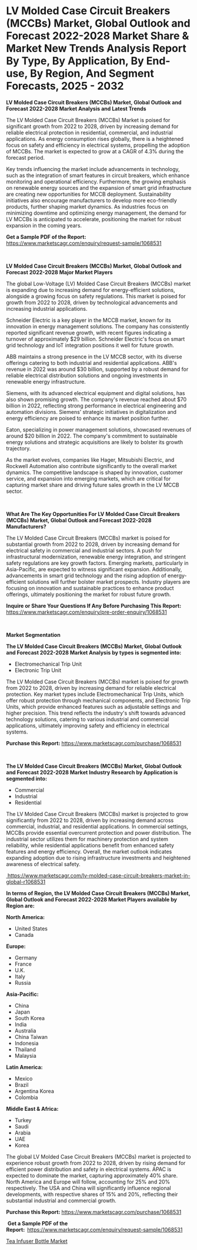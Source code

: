 <p><h1>LV Molded Case Circuit Breakers (MCCBs) Market, Global Outlook and Forecast 2022-2028 Market Share & Market New Trends Analysis Report By Type, By Application, By End-use, By Region, And Segment Forecasts, 2025 - 2032</h1></p><p><strong>LV Molded Case Circuit Breakers (MCCBs) Market, Global Outlook and Forecast 2022-2028 Market Analysis and Latest Trends</strong></p>
<p><p>The LV Molded Case Circuit Breakers (MCCBs) Market is poised for significant growth from 2022 to 2028, driven by increasing demand for reliable electrical protection in residential, commercial, and industrial applications. As energy consumption rises globally, there is a heightened focus on safety and efficiency in electrical systems, propelling the adoption of MCCBs. The market is expected to grow at a CAGR of 4.3% during the forecast period. </p><p>Key trends influencing the market include advancements in technology, such as the integration of smart features in circuit breakers, which enhance monitoring and operational efficiency. Furthermore, the growing emphasis on renewable energy sources and the expansion of smart grid infrastructure are creating new opportunities for MCCB deployment. Sustainability initiatives also encourage manufacturers to develop more eco-friendly products, further shaping market dynamics. As industries focus on minimizing downtime and optimizing energy management, the demand for LV MCCBs is anticipated to accelerate, positioning the market for robust expansion in the coming years.</p></p>
<p><strong>Get a Sample PDF of the Report:&nbsp;</strong> <a href="https://www.marketscagr.com/enquiry/request-sample/1068531?utm_campaign=2770&utm_medium=2&utm_source=Github&utm_content=ia&utm_term=24032025&utm_id=lv-molded-case-circuit-breakers-mccbs-market-global-outlook-and-forecast-2022-2028">https://www.marketscagr.com/enquiry/request-sample/1068531</a></p>
<p>&nbsp;</p>
<p><strong>LV Molded Case Circuit Breakers (MCCBs) Market, Global Outlook and Forecast 2022-2028 Major Market Players</strong></p>
<p><p>The global Low-Voltage (LV) Molded Case Circuit Breakers (MCCBs) market is expanding due to increasing demand for energy-efficient solutions, alongside a growing focus on safety regulations. This market is poised for growth from 2022 to 2028, driven by technological advancements and increasing industrial applications.</p><p>Schneider Electric is a key player in the MCCB market, known for its innovation in energy management solutions. The company has consistently reported significant revenue growth, with recent figures indicating a turnover of approximately $29 billion. Schneider Electric's focus on smart grid technology and IoT integration positions it well for future growth.</p><p>ABB maintains a strong presence in the LV MCCB sector, with its diverse offerings catering to both industrial and residential applications. ABB's revenue in 2022 was around $30 billion, supported by a robust demand for reliable electrical distribution solutions and ongoing investments in renewable energy infrastructure.</p><p>Siemens, with its advanced electrical equipment and digital solutions, has also shown promising growth. The company's revenue reached about $70 billion in 2022, reflecting strong performance in electrical engineering and automation divisions. Siemens’ strategic initiatives in digitalization and energy efficiency are poised to enhance its market position further.</p><p>Eaton, specializing in power management solutions, showcased revenues of around $20 billion in 2022. The company's commitment to sustainable energy solutions and strategic acquisitions are likely to bolster its growth trajectory.</p><p>As the market evolves, companies like Hager, Mitsubishi Electric, and Rockwell Automation also contribute significantly to the overall market dynamics. The competitive landscape is shaped by innovation, customer service, and expansion into emerging markets, which are critical for capturing market share and driving future sales growth in the LV MCCB sector.</p></p>
<p>&nbsp;</p>
<p><strong>What Are The Key Opportunities For LV Molded Case Circuit Breakers (MCCBs) Market, Global Outlook and Forecast 2022-2028 Manufacturers?</strong></p>
<p><p>The LV Molded Case Circuit Breakers (MCCBs) market is poised for substantial growth from 2022 to 2028, driven by increasing demand for electrical safety in commercial and industrial sectors. A push for infrastructural modernization, renewable energy integration, and stringent safety regulations are key growth factors. Emerging markets, particularly in Asia-Pacific, are expected to witness significant expansion. Additionally, advancements in smart grid technology and the rising adoption of energy-efficient solutions will further bolster market prospects. Industry players are focusing on innovation and sustainable practices to enhance product offerings, ultimately positioning the market for robust future growth.</p></p>
<p><strong>Inquire or Share Your Questions If Any Before Purchasing This Report:</strong> <a href="https://www.marketscagr.com/enquiry/pre-order-enquiry/1068531?utm_campaign=2770&utm_medium=2&utm_source=Github&utm_content=ia&utm_term=24032025&utm_id=lv-molded-case-circuit-breakers-mccbs-market-global-outlook-and-forecast-2022-2028">https://www.marketscagr.com/enquiry/pre-order-enquiry/1068531</a></p>
<p>&nbsp;</p>
<p><strong>Market Segmentation</strong></p>
<p><strong>The LV Molded Case Circuit Breakers (MCCBs) Market, Global Outlook and Forecast 2022-2028 Market Analysis by types is segmented into:</strong></p>
<p><ul><li>Electromechanical Trip Unit</li><li>Electronic Trip Unit</li></ul></p>
<p><p>The LV Molded Case Circuit Breakers (MCCBs) market is poised for growth from 2022 to 2028, driven by increasing demand for reliable electrical protection. Key market types include Electromechanical Trip Units, which offer robust protection through mechanical components, and Electronic Trip Units, which provide enhanced features such as adjustable settings and higher precision. This trend reflects the industry's shift towards advanced technology solutions, catering to various industrial and commercial applications, ultimately improving safety and efficiency in electrical systems.</p></p>
<p><strong>Purchase this Report:&nbsp;</strong><a href="https://www.marketscagr.com/purchase/1068531?utm_campaign=2770&utm_medium=2&utm_source=Github&utm_content=ia&utm_term=24032025&utm_id=lv-molded-case-circuit-breakers-mccbs-market-global-outlook-and-forecast-2022-2028">https://www.marketscagr.com/purchase/1068531</a></p>
<p>&nbsp;</p>
<p><strong>The LV Molded Case Circuit Breakers (MCCBs) Market, Global Outlook and Forecast 2022-2028 Market Industry Research by Application is segmented into:</strong></p>
<p><ul><li>Commercial</li><li>Industrial</li><li>Residential</li></ul></p>
<p><p>The LV Molded Case Circuit Breakers (MCCBs) market is projected to grow significantly from 2022 to 2028, driven by increasing demand across commercial, industrial, and residential applications. In commercial settings, MCCBs provide essential overcurrent protection and power distribution. The industrial sector utilizes them for machinery protection and system reliability, while residential applications benefit from enhanced safety features and energy efficiency. Overall, the market outlook indicates expanding adoption due to rising infrastructure investments and heightened awareness of electrical safety.</p></p>
<p><a href="https://www.marketscagr.com/lv-molded-case-circuit-breakers-market-in-global-r1068531?utm_campaign=2770&utm_medium=2&utm_source=Github&utm_content=ia&utm_term=24032025&utm_id=lv-molded-case-circuit-breakers-mccbs-market-global-outlook-and-forecast-2022-2028">&nbsp;https://www.marketscagr.com/lv-molded-case-circuit-breakers-market-in-global-r1068531</a></p>
<p><strong>In terms of Region, the LV Molded Case Circuit Breakers (MCCBs) Market, Global Outlook and Forecast 2022-2028 Market Players available by Region are:</strong></p>
<p>
    <p> <strong> North America: </strong>
        <ul>
            <li>United States</li>
            <li>Canada</li>
        </ul>
        </p> 
    <p> <strong> Europe: </strong>
        <ul>
            <li>Germany</li>
            <li>France</li>
            <li>U.K.</li>
            <li>Italy</li>
            <li>Russia</li>
        </ul>
        </p> 
    <p> <strong> Asia-Pacific: </strong>
        <ul>
            <li>China</li>
            <li>Japan</li>
            <li>South Korea</li>
            <li>India</li>
            <li>Australia</li>
            <li>China Taiwan</li>
            <li>Indonesia</li>
            <li>Thailand</li>
            <li>Malaysia</li>
        </ul>
        </p> 
    <p> <strong> Latin America: </strong>
        <ul>
            <li>Mexico</li>
            <li>Brazil</li>
            <li>Argentina Korea</li>
            <li>Colombia</li>
        </ul>
        </p> 
    <p> <strong> Middle East & Africa: </strong>
        <ul>
            <li>Turkey</li>
            <li>Saudi</li>
            <li>Arabia</li>
            <li>UAE</li>
            <li>Korea</li>
        </ul>
    </p>
    </p>
<p><p>The global LV Molded Case Circuit Breakers (MCCBs) market is projected to experience robust growth from 2022 to 2028, driven by rising demand for efficient power distribution and safety in electrical systems. APAC is expected to dominate the market, capturing approximately 40% share. North America and Europe will follow, accounting for 25% and 20% respectively. The USA and China will significantly influence regional developments, with respective shares of 15% and 20%, reflecting their substantial industrial and commercial growth.</p></p>
<p><strong>Purchase this Report: </strong><a href="https://www.marketscagr.com/purchase/1068531?utm_campaign=2770&utm_medium=2&utm_source=Github&utm_content=ia&utm_term=24032025&utm_id=lv-molded-case-circuit-breakers-mccbs-market-global-outlook-and-forecast-2022-2028">https://www.marketscagr.com/purchase/1068531</a></p>
<p>&nbsp;<strong>Get a Sample PDF of the Report:&nbsp;&nbsp;</strong><a href="https://www.marketscagr.com/enquiry/request-sample/1068531?utm_campaign=2770&utm_medium=2&utm_source=Github&utm_content=ia&utm_term=24032025&utm_id=lv-molded-case-circuit-breakers-mccbs-market-global-outlook-and-forecast-2022-2028">https://www.marketscagr.com/enquiry/request-sample/1068531</a></p>
<p><strong></strong></p>
<p><p><a href="https://github.com/tselahiara/Market-Research-Report-List-1/blob/main/tea-infuser-bottle-market.md?utm_campaign=2770&utm_medium=2&utm_source=Github&utm_content=ia&utm_term=24032025&utm_id=lv-molded-case-circuit-breakers-mccbs-market-global-outlook-and-forecast-2022-2028">Tea Infuser Bottle Market</a></p></p>